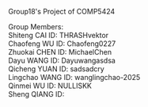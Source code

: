 Group18's Project of COMP5424

Group Members:  
Shiteng CAI 	ID: THRASHvektor  
Chaofeng WU 	ID: Chaofeng0227  
Zhuokai CHEN	ID: MichaelChen  
Dayu WANG		ID: Dayuwangasdsa  
Qicheng YUAN	ID: sadsadcry  
Lingchao WANG	ID: wanglingchao-2025  
Qinmei WU		ID: NULLISKK  
Sheng QIANG	ID:   
